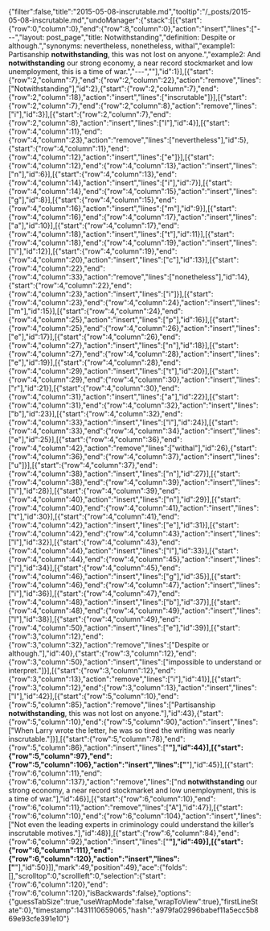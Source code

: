 {"filter":false,"title":"2015-05-08-inscrutable.md","tooltip":"/_posts/2015-05-08-inscrutable.md","undoManager":{"stack":[[{"start":{"row":0,"column":0},"end":{"row":8,"column":0},"action":"insert","lines":["---","layout: post_page","title: Notwithstanding","definition: Despite or although.","synonyms:  nevertheless, nonetheless, withal","example1: Partisanship <strong>notwithstanding</strong>, this was not lost on anyone.","example2: And <strong>notwithstanding</strong> our strong economy, a near record stockmarket and low unemployment, this is a time of war.","---",""],"id":1}],[{"start":{"row":2,"column":7},"end":{"row":2,"column":22},"action":"remove","lines":["Notwithstanding"],"id":2},{"start":{"row":2,"column":7},"end":{"row":2,"column":18},"action":"insert","lines":["inscrutable"]}],[{"start":{"row":2,"column":7},"end":{"row":2,"column":8},"action":"remove","lines":["i"],"id":3}],[{"start":{"row":2,"column":7},"end":{"row":2,"column":8},"action":"insert","lines":["I"],"id":4}],[{"start":{"row":4,"column":11},"end":{"row":4,"column":23},"action":"remove","lines":["nevertheless"],"id":5},{"start":{"row":4,"column":11},"end":{"row":4,"column":12},"action":"insert","lines":["e"]}],[{"start":{"row":4,"column":12},"end":{"row":4,"column":13},"action":"insert","lines":["n"],"id":6}],[{"start":{"row":4,"column":13},"end":{"row":4,"column":14},"action":"insert","lines":["i"],"id":7}],[{"start":{"row":4,"column":14},"end":{"row":4,"column":15},"action":"insert","lines":["g"],"id":8}],[{"start":{"row":4,"column":15},"end":{"row":4,"column":16},"action":"insert","lines":["m"],"id":9}],[{"start":{"row":4,"column":16},"end":{"row":4,"column":17},"action":"insert","lines":["a"],"id":10}],[{"start":{"row":4,"column":17},"end":{"row":4,"column":18},"action":"insert","lines":["t"],"id":11}],[{"start":{"row":4,"column":18},"end":{"row":4,"column":19},"action":"insert","lines":["i"],"id":12}],[{"start":{"row":4,"column":19},"end":{"row":4,"column":20},"action":"insert","lines":["c"],"id":13}],[{"start":{"row":4,"column":22},"end":{"row":4,"column":33},"action":"remove","lines":["nonetheless"],"id":14},{"start":{"row":4,"column":22},"end":{"row":4,"column":23},"action":"insert","lines":["i"]}],[{"start":{"row":4,"column":23},"end":{"row":4,"column":24},"action":"insert","lines":["m"],"id":15}],[{"start":{"row":4,"column":24},"end":{"row":4,"column":25},"action":"insert","lines":["p"],"id":16}],[{"start":{"row":4,"column":25},"end":{"row":4,"column":26},"action":"insert","lines":["e"],"id":17}],[{"start":{"row":4,"column":26},"end":{"row":4,"column":27},"action":"insert","lines":["n"],"id":18}],[{"start":{"row":4,"column":27},"end":{"row":4,"column":28},"action":"insert","lines":["e"],"id":19}],[{"start":{"row":4,"column":28},"end":{"row":4,"column":29},"action":"insert","lines":["t"],"id":20}],[{"start":{"row":4,"column":29},"end":{"row":4,"column":30},"action":"insert","lines":["r"],"id":21}],[{"start":{"row":4,"column":30},"end":{"row":4,"column":31},"action":"insert","lines":["a"],"id":22}],[{"start":{"row":4,"column":31},"end":{"row":4,"column":32},"action":"insert","lines":["b"],"id":23}],[{"start":{"row":4,"column":32},"end":{"row":4,"column":33},"action":"insert","lines":["l"],"id":24}],[{"start":{"row":4,"column":33},"end":{"row":4,"column":34},"action":"insert","lines":["e"],"id":25}],[{"start":{"row":4,"column":36},"end":{"row":4,"column":42},"action":"remove","lines":["withal"],"id":26},{"start":{"row":4,"column":36},"end":{"row":4,"column":37},"action":"insert","lines":["u"]}],[{"start":{"row":4,"column":37},"end":{"row":4,"column":38},"action":"insert","lines":["n"],"id":27}],[{"start":{"row":4,"column":38},"end":{"row":4,"column":39},"action":"insert","lines":["i"],"id":28}],[{"start":{"row":4,"column":39},"end":{"row":4,"column":40},"action":"insert","lines":["n"],"id":29}],[{"start":{"row":4,"column":40},"end":{"row":4,"column":41},"action":"insert","lines":["t"],"id":30}],[{"start":{"row":4,"column":41},"end":{"row":4,"column":42},"action":"insert","lines":["e"],"id":31}],[{"start":{"row":4,"column":42},"end":{"row":4,"column":43},"action":"insert","lines":["l"],"id":32}],[{"start":{"row":4,"column":43},"end":{"row":4,"column":44},"action":"insert","lines":["l"],"id":33}],[{"start":{"row":4,"column":44},"end":{"row":4,"column":45},"action":"insert","lines":["i"],"id":34}],[{"start":{"row":4,"column":45},"end":{"row":4,"column":46},"action":"insert","lines":["g"],"id":35}],[{"start":{"row":4,"column":46},"end":{"row":4,"column":47},"action":"insert","lines":["i"],"id":36}],[{"start":{"row":4,"column":47},"end":{"row":4,"column":48},"action":"insert","lines":["b"],"id":37}],[{"start":{"row":4,"column":48},"end":{"row":4,"column":49},"action":"insert","lines":["l"],"id":38}],[{"start":{"row":4,"column":49},"end":{"row":4,"column":50},"action":"insert","lines":["e"],"id":39}],[{"start":{"row":3,"column":12},"end":{"row":3,"column":32},"action":"remove","lines":["Despite or although."],"id":40},{"start":{"row":3,"column":12},"end":{"row":3,"column":50},"action":"insert","lines":["impossible to understand or interpret."]}],[{"start":{"row":3,"column":12},"end":{"row":3,"column":13},"action":"remove","lines":["i"],"id":41}],[{"start":{"row":3,"column":12},"end":{"row":3,"column":13},"action":"insert","lines":["I"],"id":42}],[{"start":{"row":5,"column":10},"end":{"row":5,"column":85},"action":"remove","lines":["Partisanship <strong>notwithstanding</strong>, this was not lost on anyone."],"id":43},{"start":{"row":5,"column":10},"end":{"row":5,"column":90},"action":"insert","lines":["When Larry wrote the letter, he was so tired the writing was nearly inscrutable."]}],[{"start":{"row":5,"column":78},"end":{"row":5,"column":86},"action":"insert","lines":["<strong>"],"id":44}],[{"start":{"row":5,"column":97},"end":{"row":5,"column":106},"action":"insert","lines":["</strong>"],"id":45}],[{"start":{"row":6,"column":11},"end":{"row":6,"column":137},"action":"remove","lines":["nd <strong>notwithstanding</strong> our strong economy, a near record stockmarket and low unemployment, this is a time of war."],"id":46}],[{"start":{"row":6,"column":10},"end":{"row":6,"column":11},"action":"remove","lines":["A"],"id":47}],[{"start":{"row":6,"column":10},"end":{"row":6,"column":104},"action":"insert","lines":["Not even the leading experts in criminology could understand the killer’s inscrutable motives."],"id":48}],[{"start":{"row":6,"column":84},"end":{"row":6,"column":92},"action":"insert","lines":["<strong>"],"id":49}],[{"start":{"row":6,"column":111},"end":{"row":6,"column":120},"action":"insert","lines":["</strong>"],"id":50}]],"mark":49,"position":49},"ace":{"folds":[],"scrolltop":0,"scrollleft":0,"selection":{"start":{"row":6,"column":120},"end":{"row":6,"column":120},"isBackwards":false},"options":{"guessTabSize":true,"useWrapMode":false,"wrapToView":true},"firstLineState":0},"timestamp":1431110659065,"hash":"a979fa02996babef11a5ecc5b869e93cfe391e10"}